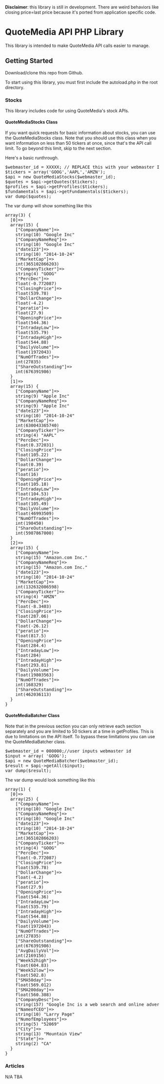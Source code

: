 **Disclaimer**: this library is still in development. There are weird behaviors like closing price=last price because it's ported from application specific code. 

# QuoteMedia API PHP Library

This library is intended to make QuoteMedia API calls easier to manage.

## Getting Started
Download/clone this repo from Github.

To start using this library, you must first include the autoload.php in the root directory.

### Stocks

This library includes code for using QuoteMedia's stock APIs.

#### QuoteMediaStocks Class

If you want quick requests for basic information about stocks, you can use the QuoteMediaStocks class. Note that you should use this class when you want information on less than 50 tickers at once, since that's the API call limit. To go beyond this limit, skip to the next section.

Here's a basic runthrough.

<pre>
$webmaster_id = XXXXX; // REPLACE this with your webmaster ID
$tickers = array('GOOG','AAPL','AMZN');
$api = new QuoteMediaStocks($webmaster_id);
$quotes = $api->getQuotes($tickers);
$profiles = $api->getProfiles($tickers);
$fundamentals = $api->getFundamentals($tickers);
var_dump($quotes);
</pre>

The var dump will show something like this

<pre>
array(3) {
  [0]=>
  array(15) {
    ["CompanyName"]=>
    string(10) "Google Inc"
    ["CompanyNameReq"]=>
    string(10) "Google Inc"
    ["date123"]=>
    string(10) "2014-10-24"
    ["MarketCap"]=>
    int(365102866203)
    ["CompanyTicker"]=>
    string(4) "GOOG"
    ["PercDec"]=>
    float(-0.772087)
    ["ClosingPrice"]=>
    float(539.78)
    ["DollarChange"]=>
    float(-4.2)
    ["peratio"]=>
    float(27.9)
    ["OpeningPrice"]=>
    float(544.36)
    ["IntradayLow"]=>
    float(535.79)
    ["IntradayHigh"]=>
    float(544.88)
    ["DailyVolume"]=>
    float(1972043)
    ["NumOfTrades"]=>
    int(27835)
    ["ShareOutstanding"]=>
    int(676391986)
  }
  [1]=>
  array(15) {
    ["CompanyName"]=>
    string(9) "Apple Inc"
    ["CompanyNameReq"]=>
    string(9) "Apple Inc"
    ["date123"]=>
    string(10) "2014-10-24"
    ["MarketCap"]=>
    int(630043365740)
    ["CompanyTicker"]=>
    string(4) "AAPL"
    ["PercDec"]=>
    float(0.372031)
    ["ClosingPrice"]=>
    float(105.22)
    ["DollarChange"]=>
    float(0.39)
    ["peratio"]=>
    float(16)
    ["OpeningPrice"]=>
    float(105.18)
    ["IntradayLow"]=>
    float(104.53)
    ["IntradayHigh"]=>
    float(105.49)
    ["DailyVolume"]=>
    float(46993509)
    ["NumOfTrades"]=>
    int(198450)
    ["ShareOutstanding"]=>
    int(5987867000)
  }
  [2]=>
  array(15) {
    ["CompanyName"]=>
    string(15) "Amazon.com Inc."
    ["CompanyNameReq"]=>
    string(15) "Amazon.com Inc."
    ["date123"]=>
    string(10) "2014-10-24"
    ["MarketCap"]=>
    int(132632086598)
    ["CompanyTicker"]=>
    string(4) "AMZN"
    ["PercDec"]=>
    float(-8.3403)
    ["ClosingPrice"]=>
    float(287.06)
    ["DollarChange"]=>
    float(-26.12)
    ["peratio"]=>
    float(817.5)
    ["OpeningPrice"]=>
    float(284.4)
    ["IntradayLow"]=>
    float(284)
    ["IntradayHigh"]=>
    float(293.81)
    ["DailyVolume"]=>
    float(19803563)
    ["NumOfTrades"]=>
    int(168329)
    ["ShareOutstanding"]=>
    int(462036113)
  }
}
</pre>

#### QuoteMediaBatcher Class

Note that in the previous section you can only retrieve each section separately and you are limited to 50 tickers at a time in getProfiles. This is due to limitations on the API itself. To bypass these limitations you can use the QuoteMediaBatcher class.

<pre>
$webmaster_id = 000000;//user inputs webmaster id 
$input = array( 'GOOG');
$api = new QuoteMediaBatcher($webmaster_id);
$result = $api->getAll($input);
var_dump($result);
</pre>

The var dump would look something like this

<pre>
array(1) {
  [0]=>
  array(25) {
    ["CompanyName"]=>
    string(10) "Google Inc"
    ["CompanyNameReq"]=>
    string(10) "Google Inc"
    ["date123"]=>
    string(10) "2014-10-24"
    ["MarketCap"]=>
    int(365102866203)
    ["CompanyTicker"]=>
    string(4) "GOOG"
    ["PercDec"]=>
    float(-0.772087)
    ["ClosingPrice"]=>
    float(539.78)
    ["DollarChange"]=>
    float(-4.2)
    ["peratio"]=>
    float(27.9)
    ["OpeningPrice"]=>
    float(544.36)
    ["IntradayLow"]=>
    float(535.79)
    ["IntradayHigh"]=>
    float(544.88)
    ["DailyVolume"]=>
    float(1972043)
    ["NumOfTrades"]=>
    int(27835)
    ["ShareOutstanding"]=>
    int(676391986)
    ["AvgDailyVol"]=>
    int(2169156)
    ["Week52high"]=>
    float(604.83)
    ["Week52low"]=>
    float(502.8)
    ["SMA50day"]=>
    float(569.012)
    ["SMA200day"]=>
    float(560.308)
    ["CompanyDesc"]=>
    string(157) "Google Inc is a web search and online advertising company that offers search, advertising, operating systems and platforms, enterprise and hardware products."
    ["NameofCEO"]=>
    string(10) "Larry Page"
    ["NumofEmployees"]=>
    string(5) "52069"
    ["City"]=>
    string(13) "Mountain View"
    ["State"]=>
    string(2) "CA"
  }
}
</pre>

### Articles
N/A TBA
